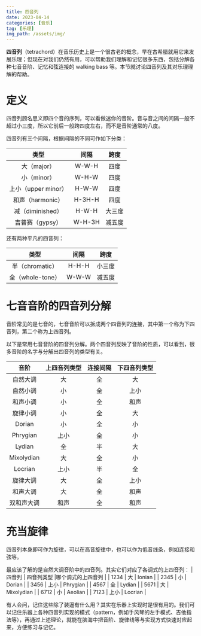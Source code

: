 ```yaml
---
title: 四音列
date: 2023-04-14
categories: [音乐]
tag: [乐理]
img_path: /assets/img/
---
```


**四音列**（tetrachord）在音乐历史上是一个很古老的概念，早在古希腊就用它来发展乐理；但现在对我们仍然有用，可以帮助我们理解和记忆很多东西，包括分解各种七音音阶、记忆和弦连接的 walking bass 等。本节就讨论四音列及其对乐理理解的帮助。

# 定义

四音列顾名思义即四个音的序列，可以看做迷你的音阶。音与音之间的间隔一般不超过小三度，所以它前后一般跨四度左右，而不是音阶通常的八度。

四音列有三个间隔，根据间隔的不同可作如下分类：

|类型| 间隔 |  跨度 |
|:-:| :-: | :-: |
|大（major）| W-W-H | 四度 |
|小（minor）| W-H-W | 四度 |
|上小（upper minor）| H-W-W | 四度|
|和声（harmonic）| H-3H-H | 四度 |
|减（diminished）| H-W-H | 大三度|
|吉普赛（gypsy）| W-H-3H | 减五度 | 


还有两种平凡的四音列：

|类型| 间隔 |  跨度 |
|:-:| :-: | :-: |
|半（chromatic） |H-H-H| 小三度 |
|全（whole-tone）|W-W-W |减五度 |


# 七音音阶的四音列分解

音阶常见的是七音的，七音音阶可以拆成两个四音列的连接，其中第一个称为下四音列，第二个称为上四音列。

以下是常用七音音阶的四音列分解。两个四音列反映了音阶的性质，可以看到，很多音阶的名字与分解出四音列的类型有关。

| 音阶 | 上四音列类型 | 连接间隔 | 下四音列类型 |
|:-:| :-: | :-: | :-: |
| 自然大调 |  大 | 全 |  大 |
| 自然小调 |  小 | 全 | 上小 | 
| 和声小调 |  小 |  全 | 和声 | 
| 旋律小调 |  小  |  全 | 大 |
| Dorian  | 小 | 全  | 小 |
| Phrygian | 上小 | 全 | 小 |W |
| Lydian | 全 | 半 | 大 |
| Mixolydian | 大 | 全 | 小 | 
| Locrian | 上小 | 半 | 全|
| 旋律大调 | 大   | 全  | 上小 | 
| 和声大调 | 大 |  全 | 和声 | 
| 双和声大调 | 和声 |  全 | 和声 |


# 充当旋律

四音列本身即可作为旋律，可以在高音旋律中，也可以作为低音线条，例如连接和弦等。

最应该了解的是自然大调音阶中的四音列。其实它们对应了各调式的上四音列：
| 四音列 | 四音列类型 |哪个调式的上四音列 |
| 1234 |  大 | Ionian |
| 2345 |  小 | Dorian |
| 3456 | 上小 | Phrygian |
| 4567 | 全  | Lydian |
| 5671 | 大 | Mixolydian |
| 6712 | 小 | Aeolian |
| 7123 | 上小 | Locrian |

有人会问，记住这些除了装逼有什么用？其实在乐器上实现时是很有用的。我们可以记住乐器上各种四音列实现的模式（pattern，例如手风琴的左手模式、吉他指法等），再通过上述理论，就能在脑海中把音阶、旋律线等与实现方式快速对应起来，方便练习与记忆。